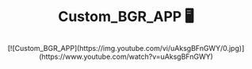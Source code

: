 # <p align="center"> Custom_BGR_APP 🖥️ </p> 



<p align="center"> [![Custom_BGR_APP](https://img.youtube.com/vi/uAksgBFnGWY/0.jpg)](https://www.youtube.com/watch?v=uAksgBFnGWY) </p>
